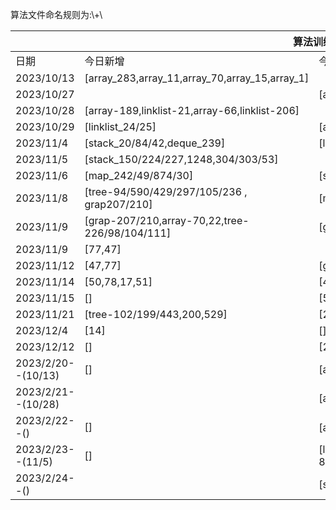 <p>算法文件命名规则为:\<leetcode题目序号_\>+\<leetcode题目名\></p>

<table>
    <thead>
        <tr>
            <th colspan="3">算法训练安排</th>
        </tr>
    </thead>
    <tbody>
        <tr>
            <td>日期</td>
            <td>今日新增</td>
            <td>今日复习</td>
        </tr>
        <tr>
            <td>2023/10/13</td>
            <td>[array_283,array_11,array_70,array_15,array_1]</td>
            <td></td>
        </tr>
        <tr>
            <td>2023/10/27</td>
            <td></td>
            <td>[array_283,array_11,array_70,array_1,array_15,array_26,array_88]</td>
        </tr>
        <tr>
            <td>2023/10/28</td>
            <td>[array-189,linklist-21,array-66,linklist-206]</td>
            <td></td>
        </tr>
        <tr>
            <td>2023/10/29</td>
            <td>[linklist_24/25]</td>
            <td>[array-189,linklist-21,array-66,linklist-206]</td>
        </tr>
        <tr>
            <td>2023/11/4</td>
            <td>[stack_20/84/42,deque_239]</td>
            <td>[linklist_24/25]</td>
        </tr>
        <tr>
            <td>2023/11/5</td>
            <td>[stack_150/224/227,1248,304/303/53]</td>
            <td></td>
        </tr>
        <tr>
            <td>2023/11/6</td>
            <td>[map_242/49/874/30]</td>
            <td>[stack_150/224/227,1248,304/303/53,link_list 206/24/25]</td>
        </tr>
        <tr>
            <td>2023/11/8</td>
            <td>[tree-94/590/429/297/105/236 , grap207/210]</td>
            <td>[map_242/49/874,array-189/21/66/206]</td>
        </tr>
        <tr>
            <td>2023/11/9</td>
            <td>[grap-207/210,array-70,22,tree-226/98/104/111]</td>
            <td>[grap-684,map-242,tree-94/590/429/297/236/105]</td>
        </tr>
        <tr>
            <td>2023/11/9</td>
            <td>[77,47]</td>
            <td></td>
        </tr>
        <tr>
            <td>2023/11/12</td>
            <td>[47,77]</td>
            <td>[grap-207/210/684,array-70,22,tree-226/98/104,77,]</td>
        </tr>
        <tr>
            <td>2023/11/14</td>
            <td>[50,78,17,51]</td>
            <td>[47]</td>
        </tr>
        <tr>
            <td>2023/11/15</td>
            <td>[]</td>
            <td>[50,78,17]</td>
        </tr>
        <tr>
            <td>2023/11/21</td>
            <td>[tree-102/199/443,200,529]</td>
            <td>[22]</td>
        </tr>
        <tr>
            <td>2023/12/4</td>
            <td>[14]</td>
            <td>[]</td>
        </tr>
        <tr>
            <td>2023/12/12</td>
            <td>[]</td>
            <td>[283,11,70]</td>
        </tr>
        <tr>
            <td>2023/2/20--(10/13)</td>
            <td>[]</td>
            <td>[array_283,array_11,array_70,array_15,array_1]</td>
        </tr>
        <tr>
            <td>2023/2/21--(10/28)</td>
            <td></td>
            <td>[array-189,array-66,array_26,array_88]</td>
        </tr>
        <tr>
            <td>2023/2/22--()</td>
            <td>[]</td>
            <td>[array_189，linklist-21,linklist-206、24、25，stack-20]</td>
        </tr>
        <tr>
            <td>2023/2/23--(11/5)</td>
            <td>[]</td>
            <td>[linklist-25,stack-84/42,deque_239,stack_150/224/227,1248,304/303/53]</td>
        </tr>
        <tr>
            <td>2023/2/24--()</td>
            <td></td>
            <td>[stack-84/42,deque_239]</td>
        </tr>
    </tbody>
</table>